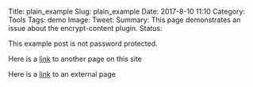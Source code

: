 Title: plain_example
Slug: plain_example
Date: 2017-8-10 11:10
Category: Tools 
Tags: demo
Image: 
Tweet: 
Summary: This page demonstrates an issue about the encrypt-content plugin.
Status:



This example post is not password protected.





Here is a [link]({filename}../articles/lis17.md) to another page on this site



Here is a [link](http://www.google.com) to an external page
